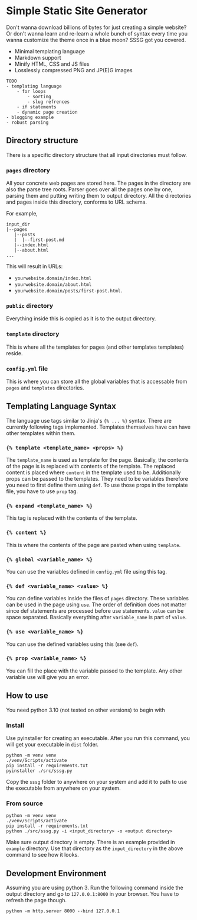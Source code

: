 # Simple Static Site Generator

Don't wanna download billions of bytes for just creating a simple website? Or don't wanna learn and re-learn a whole bunch of syntax every time you wanna customize the theme once in a blue moon? SSSG got you covered.

- Minimal templating language
- Markdown support
- Minify HTML, CSS and JS files
- Losslessly compressed PNG and JP(E)G images

``` text
TODO
- templating language
    - for loops
        - sorting
        - slug refrences
    - if statements
    - dynamic page creation
- blogging example
- robust parsing
```

## Directory structure

There is a specific directory structure that all input directories must follow.

### `pages` directory

All your concrete web pages are stored here. The pages in the directory are also the parse tree roots. Parser goes over all the pages one by one, parsing them and putting writing them to output directory. All the directories and pages inside this directory, conforms to URL schema.

For example,

``` text
input_dir
|--pages
   |--posts
   |  |--first-post.md
   |--index.html
   |--about.html
...
```

This will result in URLs:

- `yourwebsite.domain/index.html`
- `yourwebsite.domain/about.html`
- `yourwebsite.domain/posts/first-post.html`.

### `public` directory

Everything inside this is copied as it is to the output directory.

### `template` directory

This is where all the templates for pages (and other templates templates) reside.

### `config.yml` file

This is where you can store all the global variables that is accessable from `pages` and `templates` directories.

## Templating Language Syntax

The language use tags similar to Jinja's `{% ... %}` syntax. There are currently following tags implemented. Templates themselves have can have other templates within them.

### `{% template <template_name> <props> %}`

The `template_name` is used as template for the page. Basically, the contents of the page is is replaced with contents of the template. The replaced content is placed where `content` in the template used to be. Additionally props can be passed to the templates. They need to be variables therefore you need to first define them using `def`. To use those props in the template file, you have to use `prop` tag.

### `{% expand <template_name> %}`

This tag is replaced with the contents of the template.

### `{% content %}`

This is where the contents of the page are pasted when using `template`.

### `{% global <variable_name> %}`

You can use the variables defined in `config.yml` file using this tag.

### `{% def <variable_name> <value> %}`

You can define variables inside the files of `pages` directory. These variables can be used in the page using `use`. The order of definition does not matter since def statements are processed before use statements. `value` can be space separated. Basically everything after `variable_name` is part of `value`.

### `{% use <variable_name> %}`

You can use the defined variables using this (see `def`).

### `{% prop <variable_name> %}`

You can fill the place with the variable passed to the template. Any other variable use will give you an error.

## How to use

You need python 3.10 (not tested on other versions) to begin with

### Install

Use pyinstaller for creating an executable. After you run this command, you will get your executable in `dist` folder.

``` text
python -m venv venv
./venv/Scripts/activate
pip install -r requirements.txt
pyinstaller ./src/sssg.py
```

Copy the `sssg` folder to anywhere on your system and add it to path to use the executable from anywhere on your system.

### From source

``` text
python -m venv venv
./venv/Scripts/activate
pip install -r requirements.txt
python ./src/sssg.py -i <input_directory> -o <output directory>
```

Make sure output directory is empty. There is an example provided in `example` directory. Use that directory as the `input_directory` in the above command to see how it looks.

## Development Environment

Assuming you are using python 3. Run the following command inside the output directory and go to `127.0.0.1:8000` in your browser. You have to refresh the page though.

``` text
python -m http.server 8000 --bind 127.0.0.1
```
